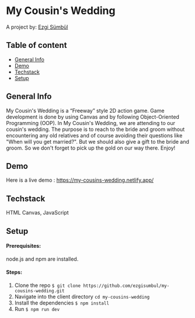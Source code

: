 # My Cousin's Wedding

A project by: [Ezgi Sümbül](https://github.com/ezgisumbul)

## Table of content

- [General Info](https://github.com/ezgisumbul/my-cousins-wedding#general-info)
- [Demo](https://github.com/ezgisumbul/my-cousins-wedding#demo)
- [Techstack](https://github.com/ezgisumbul/my-cousins-wedding#techstack)
- [Setup](https://github.com/ezgisumbul/my-cousins-wedding#setup)

## General Info

My Cousin's Wedding is a “Freeway” style 2D action game. Game development is done by using Canvas and by following Object-Oriented Programming (OOP). In My Cousin's Wedding, we are attending to our cousin's wedding. The purpose is to reach to the bride and groom without encountering any old relatives and of course avoiding their questions like "When will you get married?". But we should also give a gift to the bride and groom. So we don't forget to pick up the gold on our way there. Enjoy!

## Demo

Here is a live demo : https://my-cousins-wedding.netlify.app/

## Techstack

HTML Canvas, JavaScript

## Setup
#### Prerequisites: 

node.js and npm are installed.

#### Steps:

1. Clone the repo `$ git clone https://github.com/ezgisumbul/my-cousins-wedding.git`
2. Navigate into the client directory `cd my-cousins-wedding`
3. Install the dependencies
`$ npm install`
4. Run
`$ npm run dev`





